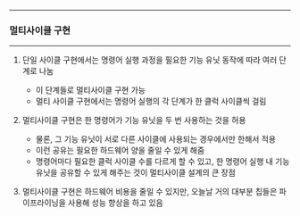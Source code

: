 -----
### 멀티사이클 구현
-----
1. 단일 사이클 구현에서는 명령어 실행 과정을 필요한 기능 유닛 동작에 따라 여러 단계로 나눔
   - 이 단계들로 멀티사이클 구현 가능
   - 멀티 사이클 구현에서는 명령어 실행의 각 단계가 한 클럭 사이클씩 걸림

2. 멀티사이클 구현은 한 명령어가 기능 유닛을 두 번 사용하는 것을 허용
   - 물론, 그 기능 유닛이 서로 다른 사이클에 사용되는 경우에서만 한해서 적용
   - 이런 공유는 필요한 하드웨어 양을 줄일 수 있게 해줌
   - 명령어마다 필요한 클럭 사이클 수를 다르게 할 수 있고, 한 명령어 실행 내 기능 유닛을 공유할 수 있게 해주는 것이 멀티사이클 설계의 큰 장점

3. 멀티사이클 구현은 하드웨어 비용을 줄일 수 있지만, 오늘날 거의 대부분 칩들은 파이프라이닝을 사용해 성능 향상을 하고 있음
